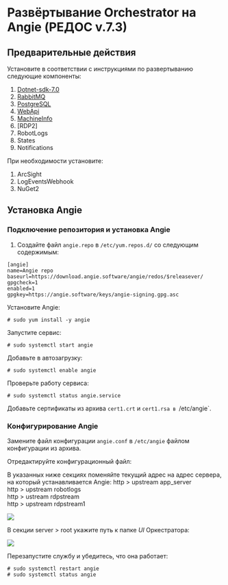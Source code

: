 # Развёртывание Orchestrator на Angie (РЕДОС v.7.3)

## Предварительные действия

Установите в соответствии с инструкциями по развертыванию следующие компоненты:
1.	[Dotnet-sdk-7.0](https://dotnet.microsoft.com/ru-ru/download/dotnet/7.0)
2.	[RabbitMQ](https://docs.primo-rpa.ru/primo-rpa/orchestrator/orchestrator-sys-admin/install/linux/centos/rabbitmq-centos)
3.	[PostgreSQL](https://docs.primo-rpa.ru/primo-rpa/orchestrator/orchestrator-sys-admin/install/linux/centos/postgres-centos)
4.	[WebApi](https://docs.primo-rpa.ru/primo-rpa/orchestrator/orchestrator-sys-admin/install/linux/centos/webapi-centos)
5.	[MachineInfo](https://docs.primo-rpa.ru/primo-rpa/orchestrator/orchestrator-sys-admin/install/linux/centos/machineinfo-centos)
6.	[RDP2]
7.	RobotLogs
8.	States
9.	Notifications

При необходимости установите:
1.	ArcSight
2.	LogEventsWebhook
3.	NuGet2

## Установка Angie

### Подключение репозитория и установка Angie

1. Создайте файл `angie.repo` в `/etc/yum.repos.d/` со следующим содержимым:
```
[angie]
name=Angie repo
baseurl=https://download.angie.software/angie/redos/$releasever/
gpgcheck=1
enabled=1
gpgkey=https://angie.software/keys/angie-signing.gpg.asc
```
   
Установите Angie:
```
# sudo yum install -y angie
```
Запустите сервис:
```
# sudo systemctl start angie
```
Добавьте в автозагрузку:
```
# sudo systemctl enable angie
```
Проверьте работу сервиса:
```
# sudo systemctl status angie.service
```

Добавьте сертификаты из архива `cert1.crt` и `cert1.rsa в `/etc/angie`.

### Конфигурирование Angie

Замените файл конфигурации `angie.conf` в `/etc/angie` файлом конфигурации из архива.

Отредактируйте конфигурационный файл:

В указанных ниже секциях поменяйте текущий адрес на адрес сервера, на который устанавливается Angie:
http > upstream app_server  
http > upstream robotlogs  
http > ustream rdpstream  
http > upstream rdpstream1  

![](../../../../orchestrator-new/resources/install/linux/redos/angie-redos1.PNG)

В секции server > root укажите путь к папке *UI* Оркестратора:

![](../../../../orchestrator-new/resources/install/linux/redos/angie-redos2.PNG)

Перезапустите службу и убедитесь, что она работает:
```
# sudo systemctl restart angie
# sudo systemctl status angie
```
